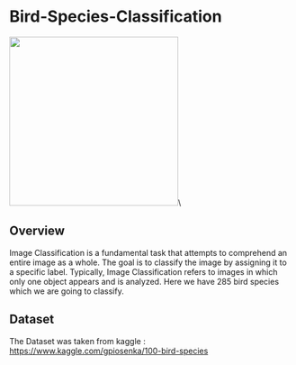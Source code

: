 # Bird-Species-Classification
<img src="https://miro.medium.com/max/670/1*leLKD1K6sMtuqr9KK8RaJg.png" width=300 height=300>\

## Overview
Image Classification is a fundamental task that attempts to comprehend an entire image as a whole. The goal is to classify the image by assigning it to a specific label. Typically, Image Classification refers to images in which only one object appears and is analyzed.
Here we have 285 bird species which we are going to classify.

## Dataset
The Dataset was taken from kaggle : https://www.kaggle.com/gpiosenka/100-bird-species

